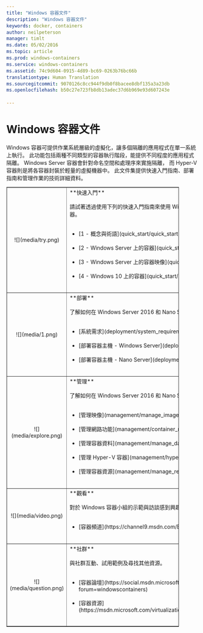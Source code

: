 ```yaml
---
title: "Windows 容器文件"
description: "Windows 容器文件"
keywords: docker, containers
author: neilpeterson
manager: timlt
ms.date: 05/02/2016
ms.topic: article
ms.prod: windows-containers
ms.service: windows-containers
ms.assetid: 74c9d604-0915-4d89-bc69-0263b76bc66b
translationtype: Human Translation
ms.sourcegitcommit: 9070126c8cc944f9db0f8bacee8dbf135a3a23db
ms.openlocfilehash: b50c27e723fb8db13adec37d6b969e93d607243e

---
```


# Windows 容器文件

Windows 容器可提供作業系統層級的虛擬化，讓多個隔離的應用程式在單一系統上執行。 此功能包括兩種不同類型的容器執行階段，能提供不同程度的應用程式隔離。 Windows Server 容器會針對命名空間和處理序來實施隔離， 而 Hyper-V 容器則是將各容器封裝於輕量的虛擬機器中。 此文件集提供快速入門指南、部署指南和管理作業的技術詳細資料。

<table border="1" style="background-color:FFFFCC;border-collapse:collapse;border:1px solid FFCC00;color:000000;width:90%" cellpadding="25" cellspacing="5">
<tr>
<td ><center>![](media/try.png)</center></td>
<td>**快速入門**<br /><br />
請試著透過使用下列的快速入門指南來使用 Windows Server 容器和 Hyper-V 容器。<br /><br />
<ul>
<li>[1 - 概念與術語](quick_start/quick_start.md)<br /><br /></li>
<li>[2 - Windows Server 上的容器](quick_start/quick_start_windows_server.md)<br /><br /></li>
<li>[3 - Windows Server 上的容器映像](quick_start/quick_start_images.md)<br /><br /></li>
<li>[4 - Windows 10 上的容器](quick_start/quick_start_windows_10.md)<br /><br /></li>
</ul>
</td>
</tr>
<tr>
<td ><center>![](media/1.png)</center></td>
<td>**部署**<br /><br />
了解如何在 Windows Server 2016 和 Nano Server 上部署 Windows 容器。<br /><br />
<ul>
<li>[系統需求](deployment/system_requirements.md)<br /><br /></li>
<li>[部署容器主機 - Windows Server](deployment/deployment.md)<br /><br /></li>
<li>[部署容器主機 - Nano Server](deployment/deployment_nano.md)<br /><br /></li>

</ul>
</td>
</tr>

<tr>
<td ><center>![](media/explore.png)</center></td>
<td>**管理**<br /><br />
了解如何在 Windows Server 2016 和 Nano Server 中管理 Windows 容器。<br /><br />
<ul>
<li>[管理映像](management/manage_images.md)<br /><br /></li>
<li>[管理網路功能](management/container_networking.md)<br /><br /></li>
<li>[管理容器資料](management/manage_data.md)<br /><br /></li>
<li>[管理 Hyper-V 容器](management/hyperv_container.md)<br /><br /></li>
<li>[管理容器資源](management/manage_resources.md)<br /><br /></li>
</ul>
</td>
</tr>
<tr>
<td ><center>![](media/video.png)</center></td>
<td>**觀看**<br /><br />
對於 Windows 容器小組的示範與訪談感到興趣嗎？<br /><br />
<ul>
<li>[容器頻道](https://channel9.msdn.com/Blogs/containers)</li>
</ul>
<br />
</td>
</tr>
<tr>
<td ><center>![](media/question.png)</center></td>
<td>**社群**<br /><br />
與社群互動、試用範例及尋找其他資源。<br /><br />
<ul>
<li>[容器論壇](https://social.msdn.microsoft.com/Forums/en-US/home?forum=windowscontainers)<br /><br /></li>
<li>[容器資源](https://msdn.microsoft.com/virtualization/community/community_overview)<br /><br /></li>
</ul>
</td>
</tr>
</table>



<!--HONumber=Jun16_HO4-->


